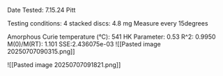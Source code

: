 Date Tested: 7.15.24 Pitt

Testing conditions:
4 stacked discs: 4.8 mg
Measure every 15degrees

Amorphous Curie temperature (°C): 541
HK Parameter: 0.53
R^2: 0.9950
M(0)/M(RT): 1.101
SSE:2.436075e-03
![[Pasted image 20250707090315.png]]

![[Pasted image 20250707091821.png]]
